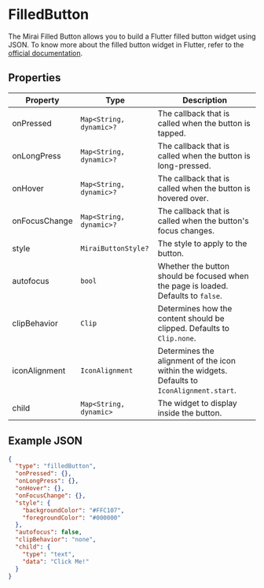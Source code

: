 # FilledButton

The Mirai Filled Button allows you to build a Flutter filled button widget using JSON.
To know more about the filled button widget in Flutter, refer to the [official documentation](https://api.flutter.dev/flutter/material/FilledButton-class.html).

## Properties

| Property       | Type                    | Description                                                                                 |
|----------------|-------------------------|---------------------------------------------------------------------------------------------|
| onPressed      | `Map<String, dynamic>?` | The callback that is called when the button is tapped.                                      |
| onLongPress    | `Map<String, dynamic>?` | The callback that is called when the button is long-pressed.                                |
| onHover        | `Map<String, dynamic>?` | The callback that is called when the button is hovered over.                                |
| onFocusChange  | `Map<String, dynamic>?` | The callback that is called when the button's focus changes.                                |
| style          | `MiraiButtonStyle?`     | The style to apply to the button.                                                           |
| autofocus      | `bool`                  | Whether the button should be focused when the page is loaded. Defaults to `false`.          |
| clipBehavior   | `Clip`                  | Determines how the content should be clipped. Defaults to `Clip.none`.                      |
| iconAlignment  | `IconAlignment`         | Determines the alignment of the icon within the widgets. Defaults to `IconAlignment.start`. |
| child          | `Map<String, dynamic>`  | The widget to display inside the button.                                                    |

## Example JSON

```json
{
  "type": "filledButton",
  "onPressed": {},
  "onLongPress": {},
  "onHover": {},
  "onFocusChange": {},
  "style": {
    "backgroundColor": "#FFC107",
    "foregroundColor": "#000000"
  },
  "autofocus": false,
  "clipBehavior": "none",
  "child": {
    "type": "text",
    "data": "Click Me!"
  }
}
```